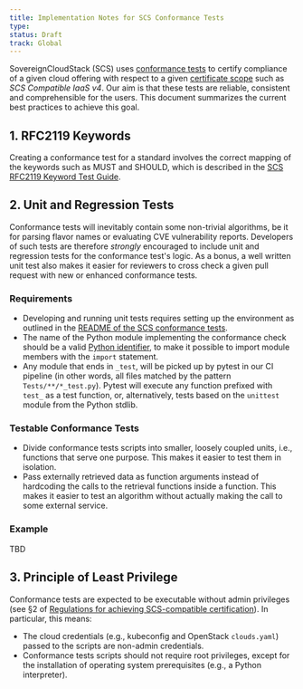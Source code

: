 ```yaml
---
title: Implementation Notes for SCS Conformance Tests
type:
status: Draft
track: Global
---
```


SovereignCloudStack (SCS) uses [conformance tests][gh-scripts] to certify
compliance of a given cloud offering with respect to a given [certificate
scope][cert-scopes] such as *SCS Compatible IaaS v4*.
Our aim is that these tests are reliable, consistent and comprehensible for
the users.
This document summarizes the current best practices to achieve this goal.


## 1. RFC2119 Keywords

Creating a conformance test for a standard involves the correct mapping of
the keywords such as MUST and SHOULD, which is described in the
[SCS RFC2119 Keyword Test Guide][scs-rfc2119-guide].


## 2. Unit and Regression Tests

Conformance tests will inevitably contain some non-trivial algorithms, be it for
parsing flavor names or evaluating CVE vulnerability reports.
Developers of such tests are therefore *strongly* encouraged to include unit
and regression tests for the conformance test's logic.
As a bonus, a well written unit test also makes it easier for reviewers to
cross check a given pull request with new or enhanced conformance tests.

### Requirements

* Developing and running unit tests requires setting up the environment as outlined
  in the [README of the SCS conformance tests][tests-readme].
* The name of the Python module implementing the conformance check should be
  a valid [Python identifier][python-identifiers], to make it possible to import
  module members with the `import` statement.
* Any module that ends in `_test`, will be picked up by pytest in our CI pipeline
  (in other words, all files matched by the pattern `Tests/**/*_test.py`).
  Pytest will execute any function prefixed with `test_` as a test function, or,
  alternatively, tests based on the `unittest` module from the Python stdlib.

### Testable Conformance Tests

* Divide conformance tests scripts into smaller, loosely coupled units, i.e.,
  functions that serve one purpose. This makes it easier to test them in isolation.
* Pass externally retrieved data as function arguments instead of hardcoding the
  calls to the retrieval functions inside a function. This makes it easier to test
  an algorithm without actually making the call to some external service.

### Example

TBD
  

## 3. Principle of Least Privilege

Conformance tests are expected to be executable without admin privileges (see §2 of
[Regulations for achieving SCS-compatible certification][scs-0004-v1]).
In particular, this means:

- The cloud credentials (e.g., kubeconfig and OpenStack `clouds.yaml`) passed to
  the scripts are non-admin credentials.
- Conformance tests scripts should not require root privileges, except for the
  installation of operating system prerequisites (e.g., a Python interpreter).


[tests-readme]: https://github.com/SovereignCloudStack/standards/blob/main/Tests/README.md
[python-identifiers]: https://docs.python.org/3/reference/lexical_analysis.html#identifiers
[gh-scripts]: https://github.com/SovereignCloudStack/standards/tree/main/Tests
[cert-scopes]: https://docs.scs.community/standards/certification/scopes-versions
[scs-rfc2119-guide]: https://docs.scs.community/contributor-docs/operations/tests/rfc2119-keyword-test-guide
[scs-0004-v1]: https://github.com/SovereignCloudStack/standards/blob/main/Standards/scs-0004-v1-achieving-certification.md
